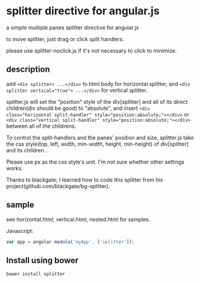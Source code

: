 # splitter directive for angular.js

a simple multiple panes splitter directive for angular.js

to move splitter, just drag or click split handlers.

please use splitter-noclick.js if it's not necessary to click to minimize.

## description
add `<div splitter> ...</div>` to html body for horizontal splitter, and `<div splitter vertical="true"> ...</div>`
for vertical splitter.

splitter.js will set the "position" style of the div[splitter] and all of its direct children(div should be good) to "absolute", and insert
`<div class="horizontal split-handler" style="position:absolute;"></div>` or `<div class="vertical split-handler" style="position:absolute;"></div>` between all of the childrens.

To control the split-handlers and the panes' position and size, splitter.js take the css style(top, left, width, min-width, height, min-height) of div[splitter] and its children .

Please use px as the css style's unit. I'm not sure whether other settings works.

Thanks to  blackgate; I learned how to code this splitter from his project(github.com/blackgate/bg-splitter).

## sample
see horizontal.html, vertical.html, nested.html for samples.

Javascript:
```javascript
var app = angular.module('myApp', ['splitter']);
```

## Install using bower

```
bower install splitter
```
